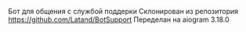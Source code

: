 Бот для общения с службой поддерки
Склонирован из репозитория https://github.com/Latand/BotSupport
Переделан на aiogram 3.18.0

